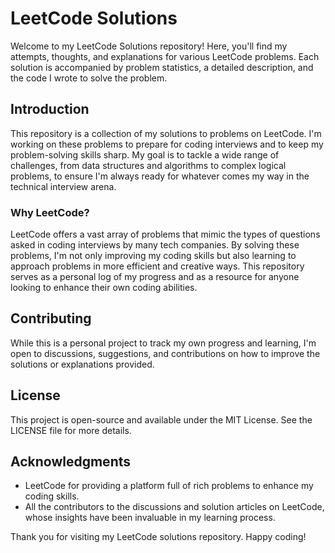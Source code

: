 




# LeetCode Solutions

Welcome to my LeetCode Solutions repository! Here, you'll find my attempts, thoughts, and explanations for various LeetCode problems. Each solution is accompanied by problem statistics, a detailed description, and the code I wrote to solve the problem.

## Introduction

This repository is a collection of my solutions to problems on LeetCode. I'm working on these problems to prepare for coding interviews and to keep my problem-solving skills sharp. My goal is to tackle a wide range of challenges, from data structures and algorithms to complex logical problems, to ensure I'm always ready for whatever comes my way in the technical interview arena.

### Why LeetCode?

LeetCode offers a vast array of problems that mimic the types of questions asked in coding interviews by many tech companies. By solving these problems, I'm not only improving my coding skills but also learning to approach problems in more efficient and creative ways. This repository serves as a personal log of my progress and as a resource for anyone looking to enhance their own coding abilities.

## Contributing

While this is a personal project to track my own progress and learning, I'm open to discussions, suggestions, and contributions on how to improve the solutions or explanations provided.

## License

This project is open-source and available under the MIT License. See the LICENSE file for more details.

## Acknowledgments

- LeetCode for providing a platform full of rich problems to enhance my coding skills.
- All the contributors to the discussions and solution articles on LeetCode, whose insights have been invaluable in my learning process.

Thank you for visiting my LeetCode solutions repository. Happy coding!

